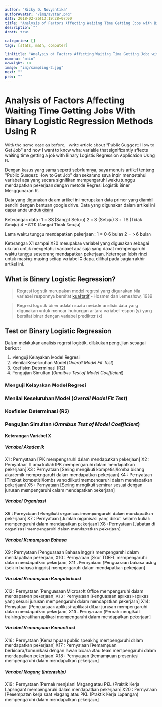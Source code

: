 ```yaml
---
author: "Rizky D. Novyantika"
authorAvatar: "/img/avatar.png"
date: 2018-02-26T13:19:28+07:00
title: "Analysis of Factors Affecting Waiting Time Getting Jobs with Binary Logistic Regression Methods Using R"
description: ""
draft: true

categories: []
tags: [stats, math, computer]

linktitle: "Analysis of Factors Affecting Waiting Time Getting Jobs with Binary Logistic Regression Methods Using R"
nomenu: "main"
noweight: 10
image: "img/sampling-2.jpg"
next: ""
prev: ""
---
```


# Analysis of Factors Affecting Waiting Time Getting Jobs With Binary Logistic Regression Methods Using R

With the same case as before, I write article about "Public Suggest: How to Get Job" and now I want to know what variable that significantly affects waiting time getting a job with Binary Logistic Regression Application Using R.

Dengan kasus yang sama seperti sebelumnya, saya menulis artikel tentang "Public Suggest: How to Get Job" dan sekarang saya ingin mengetahui variabel apa yang secara signifikan mempengaruhi waktu tunggu mendapatkan pekerjaan dengan metode Regresi Logistik Biner Menggunakan R.

Data yang digunakan dalam artikel ini merupakan data primer yang diambil sendiri dengan bantuan google drive. Data yang digunakan dalam artikel ini dapat anda unduh [disini](https://drive.google.com/open?id=1qlc_HK10ZY_W4uqz2DCGCYw1OwpdaJ4t)

Keterangan data :
1 = SS (Sangat Setuju)
2 = S (Setuju)
3 = TS (Tidak Setuju)
4 = STS (Sangat Tidak Setuju)

Lama waktu tunggu mendapatkan pekerjaan :
1 = 0-6 bulan
2 = > 6 bulan

Keterangan X1 sampai X20 merupakan variabel yang digunakan sebagai ukuran untuk mengetahui variabel apa saja yang dapat mempengaruhi waktu tunggu seseorang mendapatkan pekerjaan. Keterngan lebih rinci untuk masing-masing setiap variabel X dapat dilihat pada bagian akhir artikel ini.

## What is Binary Logistic Regression?

> Regresi logistik merupakan model regresi yang digunakan bila variabel responnya bersifat [kualitatif](https://rizkynovyantika.github.io/post/what-is-data/) - Hosmer dan Lemeshow, 1989

> Regresi logistik biner adalah suatu metode analisis data yang digunakan untuk mencari hubungan antara variabel respon (y) yang bersifat biner dengan variabel prediktor (x) 

## Test on Binary Logistic Regression 
Dalam melakukan analisis regresi logistik, dilakukan pengujian sebagai berikut :
1. Menguji Kelayakan Model Regresi
2. Menilai Keseluruhan Model (_Overall Model Fit Test_) 
3. Koefisien Determinasi (R2)
4. Pengujian Simultan (_Omnibus Test of Model Coefficient_)

### Menguji Kelayakan Model Regresi

### Menilai Keseluruhan Model (_Overall Model Fit Test_) 

### Koefisien Determinasi (R2)

### Pengujian Simultan (_Omnibus Test of Model Coefficient_)





#### Keterangan Variabel X
##### Variabel Akademik
X1 : Pernyataan [IPK mempengaruhi dalam mendapatkan pekerjaan]
X2 : Pernyataan [Lama kuliah IPK mempengaruhi dalam mendapatkan pekerjaan]
X3 : Pernyataan [Sering mengikuti kompetisi/lomba bidang akademik mempengaruhi dalam mendapatkan pekerjaan]
X4 : Pernyataan [Tingkat kompetisi/lomba yang diikuti mempengaruhi dalam mendapatkan pekerjaan]
X5 : Pernyataan [Sering mengikuti seminar sesuai dengan jurusan mempengaruhi dalam mendapatkan pekerjaan]

##### Variabel Organisasi
X6 : Pernyataan [Mengikuti organisasi mempengaruhi dalam mendapatkan pekerjaan]
X7 : Pernyataan [Jumlah organisasi yang diikuti selama kuliah mempengaruhi dalam mendapatkan pekerjaan]
X8 : Pernyataan [Jabatan di organisasi mempengaruhi dalam mendapatkan pekerjaan]

##### Variabel Kemampuan Bahasa
X9 : Pernyataan [Penguasaan Bahasa Inggris mempengaruhi dalam mendapatkan pekerjaan]
X10 : Pernyataan [Skor TOEFL mempengaruhi dalam mendapatkan pekerjaan]
X11 : Pernyataan [Penguasaan bahasa asing (selain bahasa inggris) mempengaruhi dalam mendapatkan pekerjaan]

##### Variabel Kemampuan Komputerisasi
X12 : Pernyataan [Penguasaan Microsoft Office mempengaruhi dalam mendapatkan pekerjaan]
X13 : Pernyataan [Penguasaan aplikasi-aplikasi yang sesuai jurusan mempengaruhi dalam mendapatkan pekerjaan]
X14 : Pernyataan [Penguasaan aplikasi-aplikasi diluar jurusan mempengaruhi dalam mendapatkan pekerjaan]
X15 : Pernyataan [Pernah mengikuti training/pelatihan aplikasi mempengaruhi dalam mendapatkan pekerjaan]

##### Variabel Kemampuan Komunikasi
X16 : Pernyataan [Kemampuan public speaking mempengaruhi dalam mendapatkan pekerjaan]
X17 : Pernyataan [Kemampuan berbicara/komunikasi dengan lawan bicara atau team mempengaruhi dalam mendapatkan pekerjaan]
X18 : Pernyataan [Kemampuan presentasi mempengaruhi dalam mendapatkan pekerjaan]

##### Variabel Magang (_Internship_)
X19 : Pernyataan [Pernah menjalani Magang atau PKL (Praktik Kerja Lapangan) mempengaruhi dalam mendapatkan pekerjaan]
X20 : Pernyataan [Penempatan kerja saat Magang atau PKL (Praktik Kerja Lapangan) mempengaruhi dalam mendapatkan pekerjaan]
